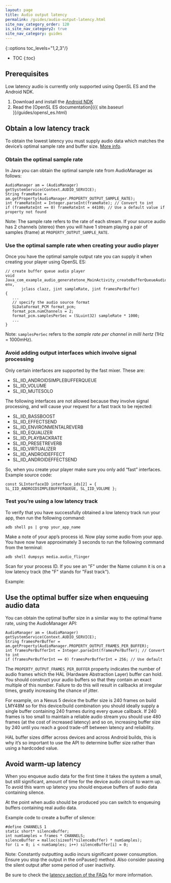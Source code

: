 ```yaml
---
layout: page
title: Audio output latency
permalink: /guides/audio-output-latency.html
site_nav_category_order: 120
is_site_nav_category2: true
site_nav_category: guides
---
```


<!--
    Copyright 2015 The Android Open Source Project

    Licensed under the Apache License, Version 2.0 (the "License");
    you may not use this file except in compliance with the License.
    You may obtain a copy of the License at

        http://www.apache.org/licenses/LICENSE-2.0

    Unless required by applicable law or agreed to in writing, software
    distributed under the License is distributed on an "AS IS" BASIS,
    WITHOUT WARRANTIES OR CONDITIONS OF ANY KIND, either express or implied.
    See the License for the specific language governing permissions and
    limitations under the License.
-->

{::options toc_levels="1,2,3"/}

* TOC
{:toc}

## Prerequisites
Low latency audio is currently only supported using OpenSL ES and the Android NDK.

1. Download and install the [Android NDK](https://developer.android.com/tools/sdk/ndk/index.html)
2. Read the [OpenSL ES documentation]({{ site.baseurl }}/guides/opensl_es.html)

## Obtain a low latency track
To obtain the lowest latency you must supply audio data which matches the device’s optimal sample rate and buffer size. [More info](https://source.android.com/devices/audio/latency_design.html).

### Obtain the optimal sample rate
In Java you can obtain the optimal sample rate from AudioManager as follows:

    AudioManager am = (AudioManager) getSystemService(Context.AUDIO_SERVICE);
    String frameRate = am.getProperty(AudioManager.PROPERTY_OUTPUT_SAMPLE_RATE);
    int frameRateInt = Integer.parseInt(frameRate); // Convert to int
    if (frameRateInt == 0) frameRateInt = 44100; // Use a default value if property not found

Note: The sample rate refers to the rate of each stream. If your source audio has 2 channels
(stereo) then you will have 1 stream playing a pair of samples (frame) at `PROPERTY_OUTPUT_SAMPLE_RATE`.

### Use the optimal sample rate when creating your audio player
Once you have the optimal sample output rate you can supply it when creating your player using OpenSL ES:

    // create buffer queue audio player
    void Java_com_example_audio_generatetone_MainActivity_createBufferQueueAudioPlayer(JNIEnv* env,
           jclass clazz, jint sampleRate, jint framesPerBuffer)
    {
       ...
       // specify the audio source format
       SLDataFormat_PCM format_pcm;
       format_pcm.numChannels = 2;
       format_pcm.samplesPerSec = (SLuint32) sampleRate * 1000;
       ...
    }

Note: `samplesPerSec` refers to the *sample rate per channel in milli hertz* (1Hz = 1000mHz).


### Avoid adding output interfaces which involve signal processing
Only certain interfaces are supported by the fast mixer. These are:

- SL_IID_ANDROIDSIMPLEBUFFERQUEUE
- SL_IID_VOLUME
- SL_IID_MUTESOLO

The following interfaces are not allowed because they involve signal processing, and will cause your request for a fast track to be rejected:

- SL_IID_BASSBOOST
- SL_IID_EFFECTSEND
- SL_IID_ENVIRONMENTALREVERB
- SL_IID_EQUALIZER
- SL_IID_PLAYBACKRATE
- SL_IID_PRESETREVERB
- SL_IID_VIRTUALIZER
- SL_IID_ANDROIDEFFECT
- SL_IID_ANDROIDEFFECTSEND

So, when you create your player make sure you only add “fast” interfaces. Example source code:

    const SLInterfaceID interface_ids[2] = { SL_IID_ANDROIDSIMPLEBUFFERQUEUE, SL_IID_VOLUME };

### Test you’re using a low latency track
To verify that you have successfully obtained a low latency track run your app, then run the following command:

    adb shell ps | grep your_app_name

Make a note of your app’s process id. Now play some audio from your app. You have now have approximately 3 seconds to run the following command from the terminal:

    adb shell dumpsys media.audio_flinger

Scan for your process ID.  If you see an "F" under the Name column it is on a low latency track
(the "F" stands for "Fast track").

Example:



## Use the optimal buffer size when enqueuing audio data
You can obtain the optimal buffer size in a similar way to the optimal frame rate, using the AudioManager API:

    AudioManager am = (AudioManager) getSystemService(Context.AUDIO_SERVICE);
    String framesPerBuffer = am.getProperty(AudioManager.PROPERTY_OUTPUT_FRAMES_PER_BUFFER);
    int framesPerBufferInt = Integer.parseInt(framesPerBuffer); // Convert to int
    if (framesPerBufferInt == 0) framesPerBufferInt = 256; // Use default

The `PROPERTY_OUTPUT_FRAMES_PER_BUFFER` property indicates the number of audio frames which the HAL (Hardware Abstraction Layer) buffer can hold. You should construct your audio buffers so that they contain an exact multiple of this number. Failure to do this will result in callbacks at irregular times, greatly increasing the chance of jitter.

For example, on a Nexus 5 device the buffer size is 240 frames on build LMY48M so for this device/build combination you should ideally supply a single buffer containing 240 frames during every queue callback. If 240 frames is too small to maintain a reliable audio stream you should use 480 frames (at the cost of increased latency) and so on, increasing buffer size by 240 until you reach a good trade-off between latency and reliability.

HAL buffer sizes differ across devices and across Android builds, this is why it’s so important to use the API to determine buffer size rather than using a hardcoded value.

## Avoid warm-up latency
When you enqueue audio data for the first time it takes the system a small, but still significant, amount of time for the device audio circuit to warm up. To avoid this warm up latency you should enqueue buffers of audio data containing silence.

At the point when audio should be produced you can switch to enqueuing buffers containing real audio data.

Example code to create a buffer of silence:


    #define CHANNELS 1
    static short* silenceBuffer;
    int numSamples = frames * CHANNELS;
    silenceBuffer = malloc(sizeof(*silenceBuffer) * numSamples);
    for (i = 0; i < numSamples; i++) silenceBuffer[i] = 0;

Note: Constantly outputting audio incurs significant power consumption. Ensure you stop the output in the onPause() method. Also consider pausing the silent output after some period of user inactivity.

Be sure to check the [latency section of the FAQs]({{site.baseurl}}/faqs.html#latency) for more information.

